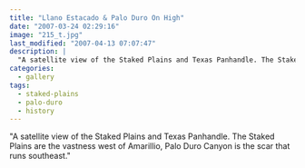 ```yaml
---
title: "Llano Estacado & Palo Duro On High"
date: "2007-03-24 02:29:16"
image: "215_t.jpg"
last_modified: "2007-04-13 07:07:47"
description: |
  "A satellite view of the Staked Plains and Texas Panhandle. The Staked Plains are the vastness west of Amarillio, Palo Duro Canyon is the scar that runs southeast."
categories:
  - gallery
tags:
  - staked-plains
  - palo-duro
  - history  
---
```


"A satellite view of the Staked Plains and Texas Panhandle. The Staked Plains are the vastness west of Amarillio, Palo Duro Canyon is the scar that runs southeast."
